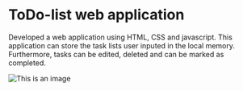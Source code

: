# ToDo-list web application

Developed a web application using HTML, CSS and javascript. This application can store the task lists user inputed in the local memory. Furthermore, tasks can be edited, deleted and can be marked as completed.

![This is an image](https://drive.google.com/file/d/1yeQG9Y3VvIcxsLNxVmheTJBmU3AurFzZ/view?usp=sharing)
